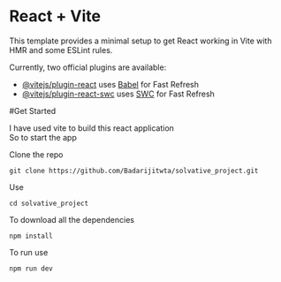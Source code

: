 # React + Vite

This template provides a minimal setup to get React working in Vite with HMR and some ESLint rules.

Currently, two official plugins are available:

- [@vitejs/plugin-react](https://github.com/vitejs/vite-plugin-react/blob/main/packages/plugin-react/README.md) uses [Babel](https://babeljs.io/) for Fast Refresh
- [@vitejs/plugin-react-swc](https://github.com/vitejs/vite-plugin-react-swc) uses [SWC](https://swc.rs/) for Fast Refresh


#Get Started

I have used vite to build this react application<br>
So to start the app<br>

Clone the repo <br>
```
git clone https://github.com/Badarijitwta/solvative_project.git
```
Use <br>
```
cd solvative_project 
```

To download all the dependencies <br>
```
npm install 
```
To run use <br>
```
npm run dev
```